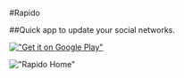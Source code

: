 #Rapido

##Quick app to update your social networks.

[!["Get it on Google Play"](http://www.android.com/images/brand/get_it_on_play_logo_large.png)](http://play.google.com/store/apps/details?id=com.thunsaker.rapido)

!["Rapido Home"](http://3.bp.blogspot.com/-36O-KHWszlA/UHL1GkGJ9WI/AAAAAAAANAg/pQVhYW8ZSEQ/s1600/rapido_screen_main_1_2_link_count.png)